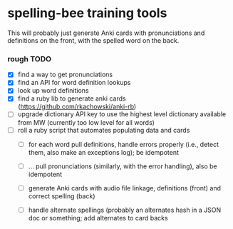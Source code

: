 # spelling-bee training tools

This will probably just generate Anki cards with pronunciations and definitions on the front, with 
the spelled word on the back.

### rough TODO

 - [x] find a way to get pronunciations
 - [x] find an API for word definition lookups
 - [x] look up word definitions
 - [x] find a ruby lib to generate anki cards (https://github.com/rkachowski/anki-rb)
 - [ ] upgrade dictionary API key to use the highest level dictionary available from MW (currently too low level for all words)
 - [ ] roll a ruby script that automates populating data and cards
   - [ ] for each word pull definitions, handle errors properly (i.e., detect them, also make an exceptions log); be idempotent
   - [ ] ... pull pronunciations (similarly, with the error handling), also be idempotent
   - [ ] generate Anki cards with audio file linkage, definitions (front) and correct spelling (back)
   - [ ] handle alternate spellings (probably an alternates hash in a JSON doc or something; add alternates to card backs

